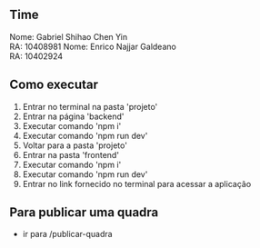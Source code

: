 ## Time
Nome: Gabriel Shihao Chen Yin  
RA: 10408981
Nome: Enrico Najjar Galdeano  
RA: 10402924

## Como executar


1) Entrar no terminal na pasta 'projeto'
2) Entrar na página 'backend'
3) Executar comando 'npm i'
4) Executar comando 'npm run dev'
5) Voltar para a pasta 'projeto'
6) Entrar na pasta 'frontend'
7) Executar comando 'npm i'
8) Executar comando 'npm run dev'
9) Entrar no link fornecido no terminal para acessar a aplicação

## Para publicar uma quadra
- ir para /publicar-quadra

